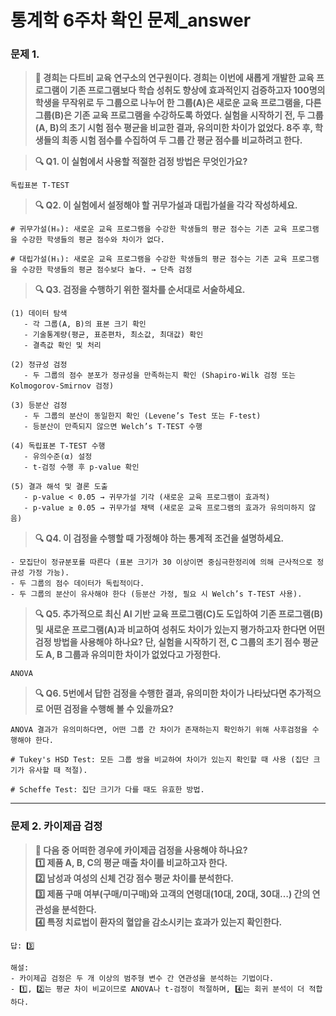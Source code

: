 # 통계학 6주차 확인 문제_answer

### **문제 1.**
> **🧚 경희는 다트비 교육 연구소의 연구원이다. 경희는 이번에 새롭게 개발한 교육 프로그램이 기존 프로그램보다 학습 성취도 향상에 효과적인지 검증하고자 100명의 학생을 무작위로 두 그룹으로 나누어 한 그룹(A)은 새로운 교육 프로그램을, 다른 그룹(B)은 기존 교육 프로그램을 수강하도록 하였다. 실험을 시작하기 전, 두 그룹(A, B)의 초기 시험 점수 평균을 비교한 결과, 유의미한 차이가 없었다. 8주 후, 학생들의 최종 시험 점수를 수집하여 두 그룹 간 평균 점수를 비교하려고 한다.**   

> **🔍 Q1. 이 실험에서 사용할 적절한 검정 방법은 무엇인가요?**

```
독립표본 T-TEST
```

> **🔍 Q2. 이 실험에서 설정해야 할 귀무가설과 대립가설을 각각 작성하세요.**

```
# 귀무가설(H₀): 새로운 교육 프로그램을 수강한 학생들의 평균 점수는 기존 교육 프로그램을 수강한 학생들의 평균 점수와 차이가 없다.  

# 대립가설(H₁): 새로운 교육 프로그램을 수강한 학생들의 평균 점수는 기존 교육 프로그램을 수강한 학생들의 평균 점수보다 높다. → 단측 검정
```

> **🔍 Q3. 검정을 수행하기 위한 절차를 순서대로 서술하세요.**

<!--P.337의 실습 코드 흐름을 확인하여 데이터를 불러온 후부터 어떤 절차로 검정을 수행해야 하는지 고민해보세요.-->

```
(1) 데이터 탐색 
   - 각 그룹(A, B)의 표본 크기 확인  
   - 기술통계량(평균, 표준편차, 최소값, 최대값) 확인  
   - 결측값 확인 및 처리  

(2) 정규성 검정
   - 두 그룹의 점수 분포가 정규성을 만족하는지 확인 (Shapiro-Wilk 검정 또는 Kolmogorov-Smirnov 검정)  

(3) 등분산 검정
   - 두 그룹의 분산이 동일한지 확인 (Levene’s Test 또는 F-test)  
   - 등분산이 만족되지 않으면 Welch’s T-TEST 수행  

(4) 독립표본 T-TEST 수행
   - 유의수준(α) 설정 
   - t-검정 수행 후 p-value 확인  

(5) 결과 해석 및 결론 도출
   - p-value < 0.05 → 귀무가설 기각 (새로운 교육 프로그램이 효과적)  
   - p-value ≥ 0.05 → 귀무가설 채택 (새로운 교육 프로그램의 효과가 유의미하지 않음) 
```

> **🔍 Q4. 이 검정을 수행할 때 가정해야 하는 통계적 조건을 설명하세요.**

```
- 모집단이 정규분포를 따른다 (표본 크기가 30 이상이면 중심극한정리에 의해 근사적으로 정규성 가정 가능).  
- 두 그룹의 점수 데이터가 독립적이다.  
- 두 그룹의 분산이 유사해야 한다 (등분산 가정, 필요 시 Welch’s T-TEST 사용).
```

> **🔍 Q5. 추가적으로 최신 AI 기반 교육 프로그램(C)도 도입하여 기존 프로그램(B) 및 새로운 프로그램(A)과 비교하여 성취도 차이가 있는지 평가하고자 한다면 어떤 검정 방법을 사용해야 하나요? 단, 실험을 시작하기 전, C 그룹의 초기 점수 평균도 A, B 그룹과 유의미한 차이가 없었다고 가정한다.**

```
ANOVA
```

> **🔍 Q6. 5번에서 답한 검정을 수행한 결과, 유의미한 차이가 나타났다면 추가적으로 어떤 검정을 수행해 볼 수 있을까요?**

```
ANOVA 결과가 유의미하다면, 어떤 그룹 간 차이가 존재하는지 확인하기 위해 사후검정을 수행해야 한다.

# Tukey's HSD Test: 모든 그룹 쌍을 비교하여 차이가 있는지 확인할 때 사용 (집단 크기가 유사할 때 적절).

# Scheffe Test: 집단 크기가 다를 때도 유효한 방법.
```

---

### **문제 2. 카이제곱 검정**  
> **🧚 다음 중 어떠한 경우에 카이제곱 검정을 사용해야 하나요?   
1️⃣ 제품 A, B, C의 평균 매출 차이를 비교하고자 한다.  
2️⃣ 남성과 여성의 신체 건강 점수 평균 차이를 분석한다.  
3️⃣ 제품 구매 여부(구매/미구매)와 고객의 연령대(10대, 20대, 30대…) 간의 연관성을 분석한다.  
4️⃣ 특정 치료법이 환자의 혈압을 감소시키는 효과가 있는지 확인한다.**  

```
답: 3️⃣

해설:  
- 카이제곱 검정은 두 개 이상의 범주형 변수 간 연관성을 분석하는 기법이다.  
- 1️⃣, 2️⃣는 평균 차이 비교이므로 ANOVA나 t-검정이 적절하며, 4️⃣는 회귀 분석이 더 적합하다. 
```
